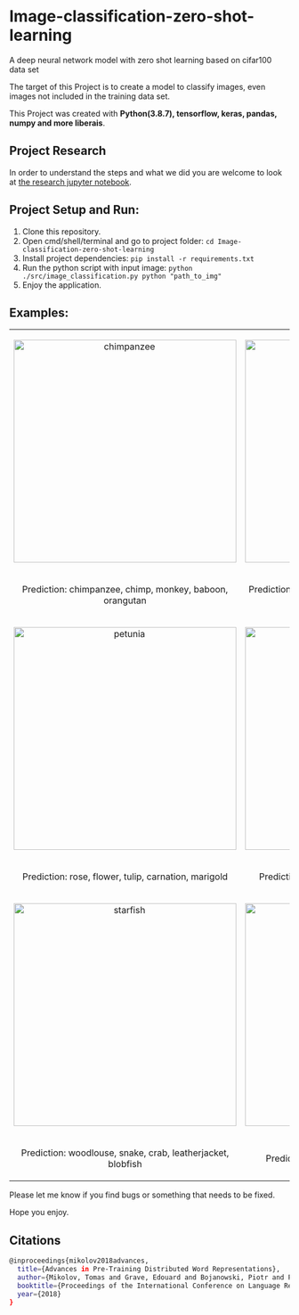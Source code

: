 # Image-classification-zero-shot-learning

A deep neural network model with zero shot learning based on cifar100 data set

The target of this Project is to create a model to classify images, even images not included in the training data set. 

This Project was created with <b> Python(3.8.7), tensorflow, keras, pandas, numpy and more liberais</b>. 

## Project Research

In order to understand the steps and what we did you are welcome to look at [the research jupyter notebook](https://github.com/leorrose/Image-classification-ZSL/blob/master/research_notebook.ipynb).

## Project Setup and Run:
1. Clone this repository.
2. Open cmd/shell/terminal and go to project folder: `cd Image-classification-zero-shot-learning`
3. Install project dependencies: `pip install -r requirements.txt`
4. Run the python script with input image: `python  ./src/image_classification.py python "path_to_img"`
5. Enjoy the application.

## Examples:
| | |
|:-------------------------:|:-------------------------:|
|<p align="center"><img src="https://github.com/leorrose/Image-classification-zero-shot-learning/blob/master/demo_images/chimpanzee.jpg" width="400" hieght="400" alt="chimpanzee"/></p>|<p align="center"><img src="https://github.com/leorrose/Image-classification-zero-shot-learning/blob/master/demo_images/computer_mouse.jpg" width="400" hieght="400" alt="computer mouse"/></p>|
|<p align="center">Prediction: chimpanzee, chimp, monkey, baboon, orangutan</p>| <p align="center">Prediction: telephone, phone, telephon, telephones, land-line</p>|
|<p align="center"><img src="https://github.com/leorrose/Image-classification-zero-shot-learning/blob/master/demo_images/petunia.jpg" width="400" hieght="400" alt="petunia"/></p>|<p align="center"><img src="https://github.com/leorrose/Image-classification-zero-shot-learning/blob/master/demo_images/rhino.jpg" width="400" hieght="400" alt="rhino"/></p>|
|<p align="center">Prediction: rose, flower, tulip, carnation, marigold</p>|<p align="center">Prediction: elephant, tiger, lion, tusker, leopard</p>|
|<p align="center"><img src="https://github.com/leorrose/Image-classification-zero-shot-learning/blob/master/demo_images/starfish.jpg" width="400" hieght="400" alt="starfish"/></p>|<p align="center"><img src="https://github.com/leorrose/Image-classification-zero-shot-learning/blob/master/demo_images/tansy.jpg" width="400" hieght="400" alt="tansy"/></p>|
|<p align="center">Prediction: woodlouse, snake, crab, leatherjacket, blobfish</p>|<p align="center">Prediction: orange, purple, yellow, pink, red</p>|





Please let me know if you find bugs or something that needs to be fixed.

Hope you enjoy.

## Citations

```sh
@inproceedings{mikolov2018advances,
  title={Advances in Pre-Training Distributed Word Representations},
  author={Mikolov, Tomas and Grave, Edouard and Bojanowski, Piotr and Puhrsch, Christian and Joulin, Armand},
  booktitle={Proceedings of the International Conference on Language Resources and Evaluation (LREC 2018)},
  year={2018}
}
```
